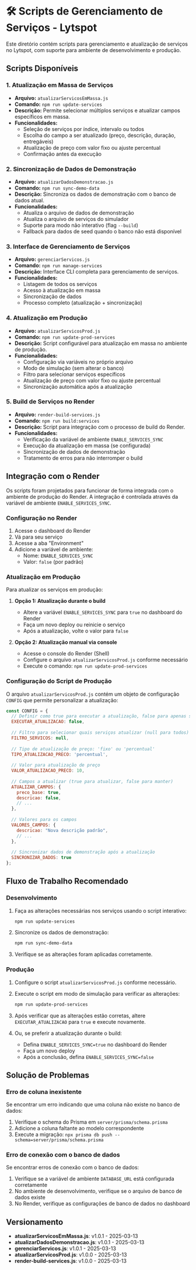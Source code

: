 # 🛠️ Scripts de Gerenciamento de Serviços - Lytspot

Este diretório contém scripts para gerenciamento e atualização de serviços no Lytspot, com suporte para ambiente de desenvolvimento e produção.

## Scripts Disponíveis

### 1. Atualização em Massa de Serviços
- **Arquivo:** `atualizarServicosEmMassa.js`
- **Comando:** `npm run update-services`
- **Descrição:** Permite selecionar múltiplos serviços e atualizar campos específicos em massa.
- **Funcionalidades:**
  - Seleção de serviços por índice, intervalo ou todos
  - Escolha do campo a ser atualizado (preço, descrição, duração, entregáveis)
  - Atualização de preço com valor fixo ou ajuste percentual
  - Confirmação antes da execução

### 2. Sincronização de Dados de Demonstração
- **Arquivo:** `atualizarDadosDemonstracao.js`
- **Comando:** `npm run sync-demo-data`
- **Descrição:** Sincroniza os dados de demonstração com o banco de dados atual.
- **Funcionalidades:**
  - Atualiza o arquivo de dados de demonstração
  - Atualiza o arquivo de serviços do simulador
  - Suporte para modo não interativo (flag `--build`)
  - Fallback para dados de seed quando o banco não está disponível

### 3. Interface de Gerenciamento de Serviços
- **Arquivo:** `gerenciarServicos.js`
- **Comando:** `npm run manage-services`
- **Descrição:** Interface CLI completa para gerenciamento de serviços.
- **Funcionalidades:**
  - Listagem de todos os serviços
  - Acesso à atualização em massa
  - Sincronização de dados
  - Processo completo (atualização + sincronização)

### 4. Atualização em Produção
- **Arquivo:** `atualizarServicosProd.js`
- **Comando:** `npm run update-prod-services`
- **Descrição:** Script configurável para atualização em massa no ambiente de produção.
- **Funcionalidades:**
  - Configuração via variáveis no próprio arquivo
  - Modo de simulação (sem alterar o banco)
  - Filtro para selecionar serviços específicos
  - Atualização de preço com valor fixo ou ajuste percentual
  - Sincronização automática após a atualização

### 5. Build de Serviços no Render
- **Arquivo:** `render-build-services.js`
- **Comando:** `npm run build:services`
- **Descrição:** Script para integração com o processo de build do Render.
- **Funcionalidades:**
  - Verificação da variável de ambiente `ENABLE_SERVICES_SYNC`
  - Execução da atualização em massa (se configurada)
  - Sincronização de dados de demonstração
  - Tratamento de erros para não interromper o build

## Integração com o Render

Os scripts foram projetados para funcionar de forma integrada com o ambiente de produção do Render. A integração é controlada através da variável de ambiente `ENABLE_SERVICES_SYNC`.

### Configuração no Render

1. Acesse o dashboard do Render
2. Vá para seu serviço
3. Acesse a aba "Environment"
4. Adicione a variável de ambiente:
   - Nome: `ENABLE_SERVICES_SYNC`
   - Valor: `false` (por padrão)

### Atualização em Produção

Para atualizar os serviços em produção:

1. **Opção 1: Atualização durante o build**
   - Altere a variável `ENABLE_SERVICES_SYNC` para `true` no dashboard do Render
   - Faça um novo deploy ou reinicie o serviço
   - Após a atualização, volte o valor para `false`

2. **Opção 2: Atualização manual via console**
   - Acesse o console do Render (Shell)
   - Configure o arquivo `atualizarServicosProd.js` conforme necessário
   - Execute o comando: `npm run update-prod-services`

### Configuração do Script de Produção

O arquivo `atualizarServicosProd.js` contém um objeto de configuração `CONFIG` que permite personalizar a atualização:

```javascript
const CONFIG = {
  // Definir como true para executar a atualização, false para apenas simular
  EXECUTAR_ATUALIZACAO: false,
  
  // Filtro para selecionar quais serviços atualizar (null para todos)
  FILTRO_SERVICOS: null,
  
  // Tipo de atualização de preço: 'fixo' ou 'percentual'
  TIPO_ATUALIZACAO_PRECO: 'percentual',
  
  // Valor para atualização de preço
  VALOR_ATUALIZACAO_PRECO: 10,
  
  // Campos a atualizar (true para atualizar, false para manter)
  ATUALIZAR_CAMPOS: {
    preco_base: true,
    descricao: false,
    // ...
  },
  
  // Valores para os campos
  VALORES_CAMPOS: {
    descricao: "Nova descrição padrão",
    // ...
  },
  
  // Sincronizar dados de demonstração após a atualização
  SINCRONIZAR_DADOS: true
};
```

## Fluxo de Trabalho Recomendado

### Desenvolvimento

1. Faça as alterações necessárias nos serviços usando o script interativo:
   ```bash
   npm run update-services
   ```

2. Sincronize os dados de demonstração:
   ```bash
   npm run sync-demo-data
   ```

3. Verifique se as alterações foram aplicadas corretamente.

### Produção

1. Configure o script `atualizarServicosProd.js` conforme necessário.

2. Execute o script em modo de simulação para verificar as alterações:
   ```bash
   npm run update-prod-services
   ```

3. Após verificar que as alterações estão corretas, altere `EXECUTAR_ATUALIZACAO` para `true` e execute novamente.

4. Ou, se preferir a atualização durante o build:
   - Defina `ENABLE_SERVICES_SYNC=true` no dashboard do Render
   - Faça um novo deploy
   - Após a conclusão, defina `ENABLE_SERVICES_SYNC=false`

## Solução de Problemas

### Erro de coluna inexistente

Se encontrar um erro indicando que uma coluna não existe no banco de dados:

1. Verifique o schema do Prisma em `server/prisma/schema.prisma`
2. Adicione a coluna faltante ao modelo correspondente
3. Execute a migração: `npx prisma db push --schema=server/prisma/schema.prisma`

### Erro de conexão com o banco de dados

Se encontrar erros de conexão com o banco de dados:

1. Verifique se a variável de ambiente `DATABASE_URL` está configurada corretamente
2. No ambiente de desenvolvimento, verifique se o arquivo de banco de dados existe
3. No Render, verifique as configurações de banco de dados no dashboard

## Versionamento

- **atualizarServicosEmMassa.js**: v1.0.1 - 2025-03-13
- **atualizarDadosDemonstracao.js**: v1.0.1 - 2025-03-13
- **gerenciarServicos.js**: v1.0.1 - 2025-03-13
- **atualizarServicosProd.js**: v1.0.0 - 2025-03-13
- **render-build-services.js**: v1.0.0 - 2025-03-13
